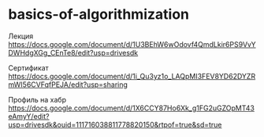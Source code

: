 # basics-of-algorithmization

Лекция 
https://docs.google.com/document/d/1U3BEhW6wOdovf4QmdLkir6PS9VvYDWHdgXGg_CEnTe8/edit?usp=drivesdk
 
Сертификат
https://docs.google.com/document/d/1i_Qu3yz1o_LAQpMI3FEV8YD62DYZRmWI56CVFqfPEJA/edit?usp=sharing

Профиль на хабр
https://docs.google.com/document/d/1X6CCY87Ho6Xk_g1FG2uGZOpMT43eAmyY/edit?usp=drivesdk&ouid=111716038811778820150&rtpof=true&sd=true
